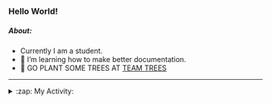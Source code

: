 ### Hello World!

##### About:
- Currently I am a student.
- 🌱 I’m learning how to make better documentation.
- 🌱 GO PLANT SOME TREES AT [TEAM TREES](https://teamtrees.org/)

---
<details>
  <summary>:zap: My Activity:</summary>
  
<!--START_SECTION:waka-->
![Code Time](http://img.shields.io/badge/Code%20Time-1%2C244%20hrs%2033%20mins-blue)

**I'm a Night 🦉** 

```text
🌞 Morning                2065 commits        ███░░░░░░░░░░░░░░░░░░░░░░   10.34 % 
🌆 Daytime                6701 commits        ████████░░░░░░░░░░░░░░░░░   33.56 % 
🌃 Evening                5745 commits        ███████░░░░░░░░░░░░░░░░░░   28.77 % 
🌙 Night                  5458 commits        ███████░░░░░░░░░░░░░░░░░░   27.33 % 
```
📅 **I'm Most Productive on Wednesday** 

```text
Monday                   2763 commits        ███░░░░░░░░░░░░░░░░░░░░░░   13.84 % 
Tuesday                  2743 commits        ███░░░░░░░░░░░░░░░░░░░░░░   13.74 % 
Wednesday                4710 commits        ██████░░░░░░░░░░░░░░░░░░░   23.59 % 
Thursday                 2642 commits        ███░░░░░░░░░░░░░░░░░░░░░░   13.23 % 
Friday                   2119 commits        ███░░░░░░░░░░░░░░░░░░░░░░   10.61 % 
Saturday                 1707 commits        ██░░░░░░░░░░░░░░░░░░░░░░░   08.55 % 
Sunday                   3285 commits        ████░░░░░░░░░░░░░░░░░░░░░   16.45 % 
```


📊 **This Week I Spent My Time On** 

```text
🔥 Editors: 
IntelliJ                 42 mins             ██████████████░░░░░░░░░░░   55.18 % 
VS Code                  34 mins             ███████████░░░░░░░░░░░░░░   44.82 % 

🐱‍💻 Projects: 
java-springboot-projects 42 mins             ██████████████░░░░░░░░░░░   55.18 % 
py-series                21 mins             ███████░░░░░░░░░░░░░░░░░░   28.13 % 
github-readme-youtube-car12 mins             ████░░░░░░░░░░░░░░░░░░░░░   16.67 % 
CSE224-Fundamentals-of-An0 secs              ░░░░░░░░░░░░░░░░░░░░░░░░░   00.01 % 
```


 Last Updated on 29/10/2023 20:10:50 UTC
<!--END_SECTION:waka-->
</details>
